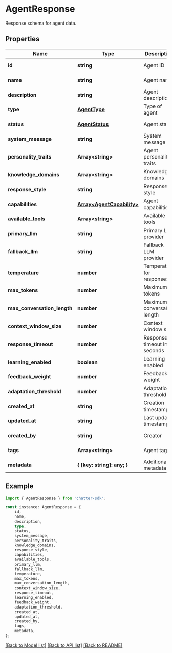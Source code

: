 # AgentResponse

Response schema for agent data.

## Properties

Name | Type | Description | Notes
------------ | ------------- | ------------- | -------------
**id** | **string** | Agent ID | [default to undefined]
**name** | **string** | Agent name | [default to undefined]
**description** | **string** | Agent description | [default to undefined]
**type** | [**AgentType**](AgentType.md) | Type of agent | [default to undefined]
**status** | [**AgentStatus**](AgentStatus.md) | Agent status | [default to undefined]
**system_message** | **string** | System message | [default to undefined]
**personality_traits** | **Array&lt;string&gt;** | Agent personality traits | [default to undefined]
**knowledge_domains** | **Array&lt;string&gt;** | Knowledge domains | [default to undefined]
**response_style** | **string** | Response style | [default to undefined]
**capabilities** | [**Array&lt;AgentCapability&gt;**](AgentCapability.md) | Agent capabilities | [default to undefined]
**available_tools** | **Array&lt;string&gt;** | Available tools | [default to undefined]
**primary_llm** | **string** | Primary LLM provider | [default to undefined]
**fallback_llm** | **string** | Fallback LLM provider | [default to undefined]
**temperature** | **number** | Temperature for responses | [default to undefined]
**max_tokens** | **number** | Maximum tokens | [default to undefined]
**max_conversation_length** | **number** | Maximum conversation length | [default to undefined]
**context_window_size** | **number** | Context window size | [default to undefined]
**response_timeout** | **number** | Response timeout in seconds | [default to undefined]
**learning_enabled** | **boolean** | Learning enabled | [default to undefined]
**feedback_weight** | **number** | Feedback weight | [default to undefined]
**adaptation_threshold** | **number** | Adaptation threshold | [default to undefined]
**created_at** | **string** | Creation timestamp | [default to undefined]
**updated_at** | **string** | Last update timestamp | [default to undefined]
**created_by** | **string** | Creator | [default to undefined]
**tags** | **Array&lt;string&gt;** | Agent tags | [default to undefined]
**metadata** | **{ [key: string]: any; }** | Additional metadata | [default to undefined]

## Example

```typescript
import { AgentResponse } from 'chatter-sdk';

const instance: AgentResponse = {
    id,
    name,
    description,
    type,
    status,
    system_message,
    personality_traits,
    knowledge_domains,
    response_style,
    capabilities,
    available_tools,
    primary_llm,
    fallback_llm,
    temperature,
    max_tokens,
    max_conversation_length,
    context_window_size,
    response_timeout,
    learning_enabled,
    feedback_weight,
    adaptation_threshold,
    created_at,
    updated_at,
    created_by,
    tags,
    metadata,
};
```

[[Back to Model list]](../README.md#documentation-for-models) [[Back to API list]](../README.md#documentation-for-api-endpoints) [[Back to README]](../README.md)
